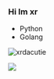 ### Hi Im xr

- Python
- Golang

<img src="https://komarev.com/ghpvc/?username=xrdacutoe&label=Profile%20views&color=0e75b6&style=flat%22%20alt=%22xrdacutie" alt="xrdacutie" /> </p>
<img src="https://discord.c99.nl/widget/theme-2/857405718834839552.png">

<!--
**xrdacutie/xrdacutie** is a ✨ _special_ ✨ repository because its `README.md` (this file) appears on your GitHub profile.

Here are some ideas to get you started:

- 🔭 I’m currently working on ...
- 🌱 I’m currently learning ...
- 👯 I’m looking to collaborate on ...
- 🤔 I’m looking for help with ...
- 💬 Ask me about ...
- 📫 How to reach me: ...
- 😄 Pronouns: ...
- ⚡ Fun fact: ...
-->
